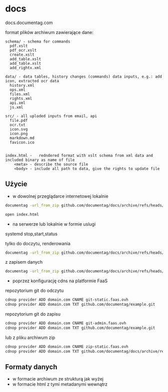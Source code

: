 # docs
docs.documentag.com

format plików archiwum zawierające dane:

    
    
    schema/ - schema for commands
      pdf.xslt
      pdf_ocr.xslt
      create.xslt
      add_table.xslt
      add_table.xslt
      add_rightx.xml
        
    data/ - data tables, history changes (commands) data inputs, e.g.: add icon, extracted ocr data
      history.xml      
      ops.xml
      files.xml
      rights.xml
      api.xml
      js.xml      
    
    src/ - all uploded inputs from email, api
      file.pdf
      ocr.txt
      icon.svg
      icon.png
      markdown.md
      favicon.ico

    
    index.html -   redndered format with xslt schema from xml data and included binary as name of file
        <meta> - describe the source file
        <body> - include all path to data, give the rights to update file



## Użycie

+ w dowolnej przeglądarce internetowej lokalnie

```bash
documentag -url_from_zip github.com/documentag/docs/archive/refs/heads/main.zip -render_to_html index.html
```

```bash    
open index.html 
```

+ na serwerze lub lokalnie w formie uslugi

systemd stop,start,status

tylko do doczytu, renderowania
```bash
documentag -url_from_zip github.com/documentag/docs/archive/refs/heads/main.zip -static_host localhost -static_port 80
```

z zapisem danych 
```bash
documentag -url_from_zip github.com/documentag/docs/archive/refs/heads/main.zip -static_host localhost -static_port 80 -admin_host localhost -admin_port 8080
```


+ poprzez konfigurację cdns na platformie FaaS

repozytorium git do odczytu
```bash
cdnop provider ADD domain.com CNAME git-static.faas.ovh
cdnop provider ADD domain.com TXT github.com/documentag/example.git
```

repozytorium git do zapisu
```bash
cdnop provider ADD domain.com CNAME git-admin.faas.ovh
cdnop provider ADD domain.com TXT github.com/documentag/example.git
```

lub z pliku archiwum zip

```bash
cdnop provider ADD domain.com CNAME zip-static.faas.ovh
cdnop provider ADD domain.com TXT github.com/documentag/docs/archive/refs/heads/main.zip
```


## Formaty danych


+ w formacie archiwum ze strukturą jak wyżej
+ w formacie html z tymi metadanymi wewnątrz


